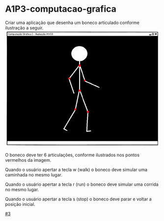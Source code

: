 # A1P3-computacao-grafica
Criar uma aplicação que desenha um boneco articulado conforme ilustração a seguir.
![Preview-Screens](https://github.com/filipeclegnani/A1P3-computacao-grafica/blob/main/a1-03.PNG)

O boneco deve ter 6 articulações, conforme ilustrados nos pontos vermelhos da imagem.

Quando o usuário apertar a tecla w (walk) o boneco deve simular uma caminhada no mesmo lugar.

Quando o usuário apertar a tecla r (run) o boneco deve simular uma corrida no mesmo lugar.

Quando o usuário apertar a tecla s (stop) o boneco deve parar e voltar a posição inicial.

[#3](https://github.com/filipeclegnani/A1P3-computacao-grafica/issues/1)
